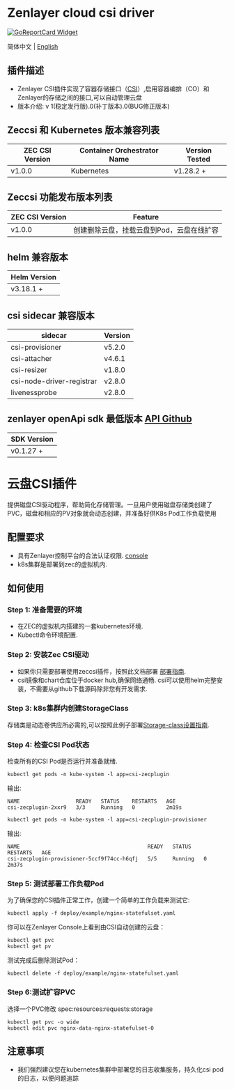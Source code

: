 # Zenlayer cloud csi driver
[![GoReportCard Widget]][GoReportCardResult]

简体中文 | [English](./README.md)

## 插件描述
* Zenlayer CSI插件实现了容器存储接口（[CSI](https://github.com/container-storage-interface/)）,启用容器编排（CO）和Zenlayer的存储之间的接口,可以自动管理云盘
* 版本介绍: v 1(稳定发行版).0(补丁版本).0(BUG修正版本)

## Zeccsi 和 Kubernetes 版本兼容列表
| ZEC CSI Version | Container Orchestrator Name | Version Tested     |
| -----------------| --------------------------- | -------------------|
| v1.0.0          | Kubernetes                   |  v1.28.2   +         |

## Zeccsi 功能发布版本列表
| ZEC CSI Version | Feature                                          |
| -----------------| -------------------------------------------------|
| v1.0.0          | 创建删除云盘，挂载云盘到Pod，云盘在线扩容              |

## helm 兼容版本
| Helm Version   | 
| -----------------|
|  v3.18.1   +       |

## csi sidecar 兼容版本
| sidecar           |       Version |
| ------------------ | -----------------|
| csi-provisioner                | v5.2.0          |
| csi-attacher                   | v4.6.1          |
| csi-resizer                    | v1.8.0          |
| csi-node-driver-registrar      | v2.8.0          |
| livenessprobe                  | v2.8.0          |

## zenlayer openApi sdk 最低版本 [API Github](https://github.com/zenlayer/zenlayercloud-sdk-go)
| SDK Version |
| -----------------|
| v0.1.27    +      |


# 云盘CSI插件
提供磁盘CSI驱动程序，帮助简化存储管理。一旦用户使用磁盘存储类创建了PVC，磁盘和相应的PV对象就会动态创建，并准备好供K8s Pod工作负载使用

## 配置要求
* 具有Zenlayer控制平台的合法认证权限. [console](https://console.zenlayer.com)        
* k8s集群是部署到zec的虚拟机内.   

## 如何使用

### Step 1: 准备需要的环境
* 在ZEC的虚拟机内搭建的一套kubernetes环境.      
* Kubectl命令环境配置.      

### Step 2: 安装Zec CSI驱动
* 如果你只需要部署使用zeccsi插件，按照此文档部署 [部署指南](./doc/install-guide.md).          
* csi镜像和chart仓库位于docker hub,确保网络通畅. csi可以使用helm完整安装，不需要从github下载源码除非您有开发需求.                       

### Step 3: k8s集群内创建StorageClass
存储类是动态卷供应所必需的,可以按照此例子部署[Storage-class设置指南](./doc/storage-class.md).

### Step 4: 检查CSI Pod状态
检查所有的CSI Pod是否运行并准备就绪.
```shell
kubectl get pods -n kube-system -l app=csi-zecplugin
```
输出:
```
NAME                  READY   STATUS    RESTARTS   AGE
csi-zecplugin-2xxr9   3/3     Running   0          2m19s
```
```shell
kubectl get pods -n kube-system -l app=csi-zecplugin-provisioner
```
输出:
```
NAME                                         READY   STATUS    RESTARTS   AGE
csi-zecplugin-provisioner-5ccf9f74cc-h6qfj   5/5     Running   0          2m37s
```

### Step 5: 测试部署工作负载Pod
为了确保您的CSI插件正常工作，创建一个简单的工作负载来测试它:
```shell
kubectl apply -f deploy/example/nginx-statefulset.yaml
```
你可以在Zenlayer Console上看到由CSI自动创建的云盘：
```shell
kubectl get pvc
kubectl get pv
```

测试完成后删除测试Pod：
```shell
kubectl delete -f deploy/example/nginx-statefulset.yaml
```

### Step 6:测试扩容PVC
选择一个PVC修改 spec:resources:requests:storage
```shell
kubectl get pvc -o wide
kubectl edit pvc nginx-data-nginx-statefulset-0
```

## 注意事项

* 我们强烈建议您在kubernetes集群中部署您的日志收集服务，持久化csi pod的日志，以便问题追踪           

[GoReportCard Widget]: https://goreportcard.com/badge/github.com/zenlayer/zenlayer-cloud-csi-driver
[GoReportCardResult]: https://goreportcard.com/report/github.com/zenlayer/zenlayer-cloud-csi-driver
